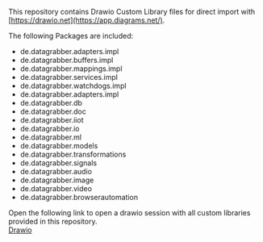  This repository contains Drawio Custom Library files for direct import with [https://drawio.net](https://app.diagrams.net/).

The following Packages are included:
- de.datagrabber.adapters.impl
- de.datagrabber.buffers.impl
- de.datagrabber.mappings.impl
- de.datagrabber.services.impl
- de.datagrabber.watchdogs.impl
- de.datagrabber.adapters.impl
- de.datagrabber.db
- de.datagrabber.doc
- de.datagrabber.iiot
- de.datagrabber.io
- de.datagrabber.ml
- de.datagrabber.models
- de.datagrabber.transformations
- de.datagrabber.signals
- de.datagrabber.audio
- de.datagrabber.image
- de.datagrabber.video
- de.datagrabber.browserautomation


Open the following link to open a drawio session with all custom libraries provided in this repository.<br>
[Drawio](https://app.diagrams.net/?libs=0&clibs=Uhttps%3A%2F%2Fraw.githubusercontent.com%2Fjhillenbrand%2FDataGrabber-DrawioLib%2Frefs%2Fheads%2Fmaster%2Fclibs%2FDatagrabber%20-%20Adapters.xml;Uhttps%3A%2F%2Fraw.githubusercontent.com%2Fjhillenbrand%2FDataGrabber-DrawioLib%2Frefs%2Fheads%2Fmaster%2Fclibs%2FDatagrabber%20-%20Buffers.xml;Uhttps%3A%2F%2Fraw.githubusercontent.com%2Fjhillenbrand%2FDataGrabber-DrawioLib%2Frefs%2Fheads%2Fmaster%2Fclibs%2FDatagrabber%20-%20Mappings.xml;Uhttps%3A%2F%2Fraw.githubusercontent.com%2Fjhillenbrand%2FDataGrabber-DrawioLib%2Frefs%2Fheads%2Fmaster%2Fclibs%2FDatagrabber%20-%20GrabberServices.xml;Uhttps%3A%2F%2Fraw.githubusercontent.com%2Fjhillenbrand%2FDataGrabber-DrawioLib%2Frefs%2Fheads%2Fmaster%2Fclibs%2FDatagrabber%20-%20Watchdogs.xml;Uhttps%3A%2F%2Fraw.githubusercontent.com%2Fjhillenbrand%2FDataGrabber-DrawioLib%2Frefs%2Fheads%2Fmaster%2Fclibs%2FDataGrabber%20Documents%20-%20Adapters.xml;Uhttps%3A%2F%2Fraw.githubusercontent.com%2Fjhillenbrand%2FDataGrabber-DrawioLib%2Frefs%2Fheads%2Fmaster%2Fclibs%2FDataGrabber%20Documents%20-%20GrabberServices.xml;Uhttps://raw.githubusercontent.com/jhillenbrand/DataGrabber-DrawioLib/refs/heads/master/clibs/DataGrabber%20DB%20-%20Adapters.xml;Uhttps://raw.githubusercontent.com/jhillenbrand/DataGrabber-DrawioLib/refs/heads/master/clibs/DataGrabber%20IIoT%20-%20Adapters.xml;Uhttps://raw.githubusercontent.com/jhillenbrand/DataGrabber-DrawioLib/refs/heads/master/clibs/DataGrabber%20IO%20-%20Adapters.xml;Uhttps://raw.githubusercontent.com/jhillenbrand/DataGrabber-DrawioLib/refs/heads/master/clibs/DataGrabber%20Image%20-%20Adapters.xml;Uhttps://raw.githubusercontent.com/jhillenbrand/DataGrabber-DrawioLib/refs/heads/master/clibs/DataGrabber%20Models%20-%20Adapters.xml;Uhttps://raw.githubusercontent.com/jhillenbrand/DataGrabber-DrawioLib/refs/heads/master/clibs/DataGrabber%20Models%20-%20GrabberServices.xml;Uhttps://raw.githubusercontent.com/jhillenbrand/DataGrabber-DrawioLib/refs/heads/master/clibs/DataGrabber%20Signals%20-%20Adapters.xml;Uhttps://raw.githubusercontent.com/jhillenbrand/DataGrabber-DrawioLib/refs/heads/master/clibs/DataGrabber%20Signals%20-%20Buffers.xml;Uhttps://raw.githubusercontent.com/jhillenbrand/DataGrabber-DrawioLib/refs/heads/master/clibs/DataGrabber%20Transformations%20-%20Adapters.xml;Uhttps://raw.githubusercontent.com/jhillenbrand/DataGrabber-DrawioLib/refs/heads/master/clibs/DataGrabber%20Video%20-%20Adapters.xml)
